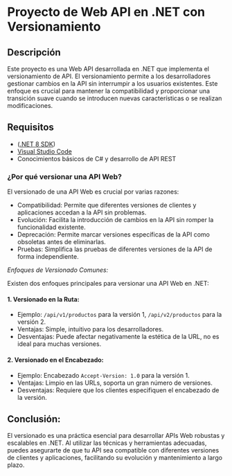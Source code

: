 # Proyecto de Web API en .NET con Versionamiento

## Descripción

Este proyecto es una Web API desarrollada en .NET que implementa el versionamiento de API. El versionamiento permite a los desarrolladores gestionar cambios en la API sin interrumpir a los usuarios existentes. Este enfoque es crucial para mantener la compatibilidad y proporcionar una transición suave cuando se introducen nuevas características o se realizan modificaciones.

## Requisitos

* ([.NET 8 SDK](https://dotnet.microsoft.com/en-us/download/dotnet/8.0)) 
* [Visual Studio Code](https://code.visualstudio.com/download)
* Conocimientos básicos de C# y desarrollo de API REST


### ¿Por qué versionar una API Web?

El versionado de una API Web es crucial por varias razones:

* Compatibilidad: Permite que diferentes versiones de clientes y aplicaciones accedan a la API sin problemas.
* Evolución: Facilita la introducción de cambios en la API sin romper la funcionalidad existente.
* Deprecación: Permite marcar versiones específicas de la API como obsoletas antes de eliminarlas.
* Pruebas: Simplifica las pruebas de diferentes versiones de la API de forma independiente.

*Enfoques de Versionado Comunes:*

Existen dos enfoques principales para versionar una API Web en .NET:

#### 1. Versionado en la Ruta:

- Ejemplo: ``/api/v1/productos`` para la versión 1, ``/api/v2/productos`` para la versión 2.
- Ventajas: Simple, intuitivo para los desarrolladores.
- Desventajas: Puede afectar negativamente la estética de la URL, no es ideal para muchas versiones.

#### 2. Versionado en el Encabezado:

- Ejemplo: Encabezado ``Accept-Version: 1.0`` para la versión 1.
- Ventajas: Limpio en las URLs, soporta un gran número de versiones.
- Desventajas: Requiere que los clientes especifiquen el encabezado de la versión.



## Conclusión:

El versionado es una práctica esencial para desarrollar APIs Web robustas y escalables en .NET. Al utilizar las técnicas y herramientas adecuadas, puedes asegurarte de que tu API sea compatible con diferentes versiones de clientes y aplicaciones, facilitando su evolución y mantenimiento a largo plazo.
